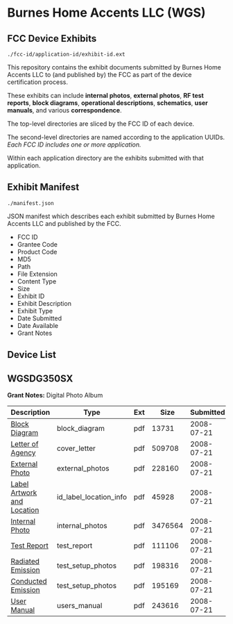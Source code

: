 # Burnes Home Accents LLC (WGS)
## FCC Device Exhibits

```
./fcc-id/application-id/exhibit-id.ext
```

This repository contains the exhibit documents submitted by Burnes Home Accents LLC to (and published by) the FCC as part of the device certification process.

These exhibits can include **internal photos**, **external photos**, **RF test reports**, **block diagrams**, **operational descriptions**, **schematics**, **user manuals**, and various **correspondence**.

The top-level directories are sliced by the FCC ID of each device.

The second-level directories are named according to the application UUIDs. *Each FCC ID includes one or more application.*

Within each application directory are the exhibits submitted with that application. 

## Exhibit Manifest

```
./manifest.json
```

JSON manifest which describes each exhibit submitted by Burnes Home Accents LLC and published by the FCC.

- FCC ID
- Grantee Code
- Product Code
- MD5
- Path
- File Extension
- Content Type
- Size
- Exhibit ID
- Exhibit Description
- Exhibit Type
- Date Submitted
- Date Available
- Grant Notes

## Device List
## WGSDG350SX
**Grant Notes:** Digital Photo Album

| Description | Type | Ext | Size | Submitted | Available |
| ----------- | ---- | --- | ---- | --------- | --------- |
| [Block Diagram](WGSDG350SX/fb80e592ba67224558077d226868932f/974015.pdf) | block_diagram | pdf | 13731 | 2008-07-21 | 2008-07-21 |
| [Letter of Agency](WGSDG350SX/fb80e592ba67224558077d226868932f/974018.pdf) | cover_letter | pdf | 509708 | 2008-07-21 | 2008-07-21 |
| [External Photo](WGSDG350SX/fb80e592ba67224558077d226868932f/974013.pdf) | external_photos | pdf | 228160 | 2008-07-21 | 2008-07-21 |
| [Label Artwork and Location](WGSDG350SX/fb80e592ba67224558077d226868932f/974016.pdf) | id_label_location_info | pdf | 45928 | 2008-07-21 | 2008-07-21 |
| [Internal Photo](WGSDG350SX/fb80e592ba67224558077d226868932f/974014.pdf) | internal_photos | pdf | 3476564 | 2008-07-21 | 2008-07-21 |
| [Test Report](WGSDG350SX/fb80e592ba67224558077d226868932f/974010.pdf) | test_report | pdf | 111106 | 2008-07-21 | 2008-07-21 |
| [Radiated Emission](WGSDG350SX/fb80e592ba67224558077d226868932f/974011.pdf) | test_setup_photos | pdf | 198316 | 2008-07-21 | 2008-07-21 |
| [Conducted Emission](WGSDG350SX/fb80e592ba67224558077d226868932f/974012.pdf) | test_setup_photos | pdf | 195169 | 2008-07-21 | 2008-07-21 |
| [User Manual](WGSDG350SX/fb80e592ba67224558077d226868932f/974017.pdf) | users_manual | pdf | 243616 | 2008-07-21 | 2008-07-21 |
